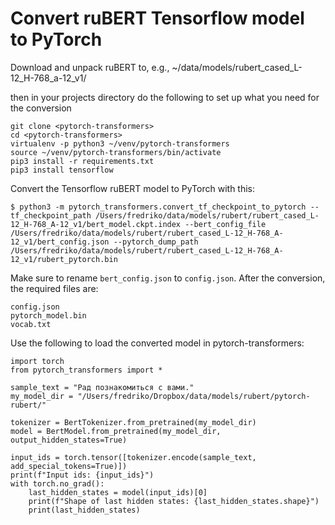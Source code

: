 # Convert ruBERT Tensorflow model to PyTorch

Download and unpack ruBERT to, e.g., ~/data/models/rubert_cased_L-12_H-768_a-12_v1/

then in your projects directory do the following to set up what you need for the conversion

```
git clone <pytorch-transformers>
cd <pytorch-transformers>
virtualenv -p python3 ~/venv/pytorch-transformers
source ~/venv/pytorch-transformers/bin/activate
pip3 install -r requirements.txt
pip3 install tensorflow
```

Convert the Tensorflow ruBERT model to PyTorch with this:

```
$ python3 -m pytorch_transformers.convert_tf_checkpoint_to_pytorch --tf_checkpoint_path /Users/fredriko/data/models/rubert/rubert_cased_L-12_H-768_A-12_v1/bert_model.ckpt.index --bert_config_file /Users/fredriko/data/models/rubert/rubert_cased_L-12_H-768_A-12_v1/bert_config.json --pytorch_dump_path /Users/fredriko/data/models/rubert/rubert_cased_L-12_H-768_A-12_v1/rubert_pytorch.bin
```

Make sure to rename `bert_config.json` to `config.json`. After the conversion, the required files are:

```
config.json
pytorch_model.bin
vocab.txt
```

Use the following to load the converted model in pytorch-transformers:

```
import torch
from pytorch_transformers import *

sample_text = "Рад познакомиться с вами."
my_model_dir = "/Users/fredriko/Dropbox/data/models/rubert/pytorch-rubert/"

tokenizer = BertTokenizer.from_pretrained(my_model_dir)
model = BertModel.from_pretrained(my_model_dir, output_hidden_states=True)

input_ids = torch.tensor([tokenizer.encode(sample_text, add_special_tokens=True)])
print(f"Input ids: {input_ids}")
with torch.no_grad():
    last_hidden_states = model(input_ids)[0]
    print(f"Shape of last hidden states: {last_hidden_states.shape}")
    print(last_hidden_states)

```